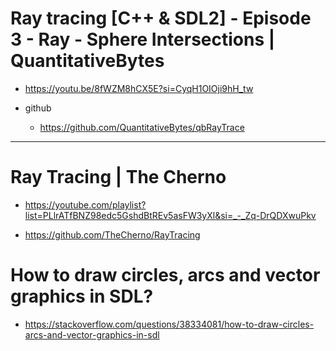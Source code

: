 # Ray tracing [C++ & SDL2] - Episode 3 - Ray - Sphere Intersections | QuantitativeBytes
- https://youtu.be/8fWZM8hCX5E?si=CyqH1OIOji9hH_tw

- github
  - https://github.com/QuantitativeBytes/qbRayTrace


<hr />

# Ray Tracing | The Cherno
- https://youtube.com/playlist?list=PLlrATfBNZ98edc5GshdBtREv5asFW3yXl&si=_-_Zq-DrQDXwuPkv

- https://github.com/TheCherno/RayTracing

# How to draw circles, arcs and vector graphics in SDL?
- https://stackoverflow.com/questions/38334081/how-to-draw-circles-arcs-and-vector-graphics-in-sdl
